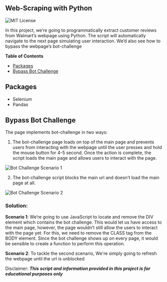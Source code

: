 ## Web-Scraping with Python 
![MIT License](https://img.shields.io/github/license/shine-jayakumar/Covid19-Exploratory-Analysis-With-SQL)

In this project, we’re going to programmatically extract customer reviews from Walmart’s webpage using Python. The script will automatically navigate to the next page simulating user interaction. We’d also see how to bypass the webpage’s bot-challenge  


**Table of Contents**

- [Packages](#Packages "Packages")
- [Bypass Bot Challenge](#Bypass-Bot-Challenge "Bypass Bot Challenge")


## Packages
- Selenium
- Pandas

## Bypass Bot Challenge
The page implements bot-challenge in two ways:
1)	The bot-challenge page loads on top of the main page and prevents users from interacting with the webpage until the user presses and hold the mouse button for 4-5 second. Once the action is complete, the script loads the main page and allows users to interact with the page.

![Bot Challenge Scenario 1](https://github.com/shine-jayakumar/Web-Scrapping-With-Python/blob/main/Bot-challenge.JPG)

2)	The bot-challenge script blocks the main url and doesn’t load the main page at all. 

![Bot Challenge Scenario 2](https://github.com/shine-jayakumar/Web-Scrapping-With-Python/blob/main/Bot-challenge1.JPG)

### Solution:
**Scenario 1**: 
We’re going to use JavaScript to locate and remove the DIV element which contains the bot challenge. 
This would let us have access to the main page, however, the page wouldn’t still allow the users to interact with the page yet. For this, we need to remove the CLASS tag from the BODY element. 
Since the bot challenge shows up on every page, it would be sensible to create a function to perform this operation.

**Scenario 2**:
To tackle the second scenario, We're simply going to refresh the webpage until the url is unblocked



Disclaimer: ***This script and information provided in this project is for educational purposes only***
